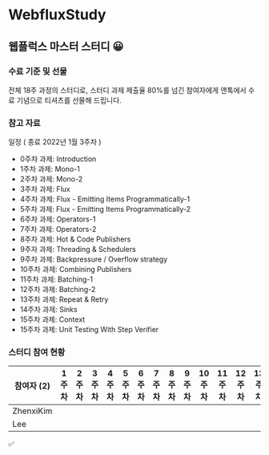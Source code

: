 # WebfluxStudy

## 웹플럭스 마스터 스터디 😀

### 수료 기준 및 선물

전체 18주 과정의 스터디로, 스터디 과제 제출율 80%를 넘긴 참여자에게 앤톡에서 수료 기념으로 티셔츠를 선물해 드립니다.

### 참고 자료

일정 ( 종료 2022년 1월 3주차 )
- 0주차 과제: Introduction
- 1주차 과제: Mono-1
- 2주차 과제: Mono-2
- 3주차 과제: Flux
- 4주차 과제: Flux - Emitting Items Programmatically-1
- 5주차 과제: Flux - Emitting Items Programmatically-2
- 6주차 과제: Operators-1
- 7주차 과제: Operators-2
- 8주차 과제: Hot & Code Publishers
- 9주자 과제: Threading & Schedulers
- 9주차 과제: Backpressure / Overflow strategy
- 10주차 과제: Combining Publishers
- 11주차 과제: Batching-1
- 12주차 과제: Batching-2
- 13주차 과제: Repeat & Retry
- 14주차 과제: Sinks
- 15주차 과제: Context
- 15주차 과제: Unit Testing With Step Verifier

### 스터디 참여 현황

| 참여자 (2) | 1주차 | 2주차 | 3주차 | 4주차 | 5주차 | 6주차 | 7주차 | 8주차 | 9주차 | 10주차 | 11주차 | 12주차 | 13주차 | 14주차 | 15주차 | 참석율 |
| --- | --- | --- | --- | --- | --- | --- | --- | --- | --- | --- | --- | --- | --- | --- | --- | --- |
| ZhenxiKim |||||||||||||||| 0.00% |
| Lee |||||||||||||||| 0.00% |

:white_check_mark:

